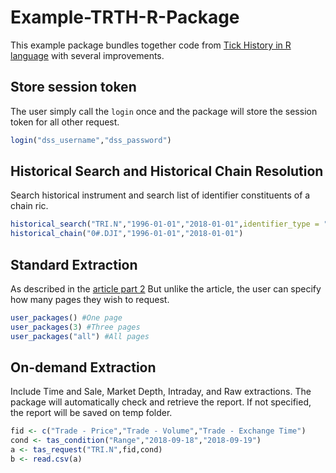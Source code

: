 # Example-TRTH-R-Package
This example package bundles together code from [Tick History in R language](https://developers.thomsonreuters.com/article/using-tick-history-rest-api-r-language-part-1) with several improvements.

## Store session token
The user simply call the `login` once and the package will store the session token for all other request.
```r
login("dss_username","dss_password")
```

## Historical Search and Historical Chain Resolution
Search historical instrument and search list of identifier constituents of a chain ric.
```r
historical_search("TRI.N","1996-01-01","2018-01-01",identifier_type = "Ric",results_by = "Entity")
historical_chain("0#.DJI","1996-01-01","2018-01-01")
```

## Standard Extraction
As described in the [article part 2](https://developers.thomsonreuters.com/article/tick-history-r-language-part-2)
But unlike the article, the user can specify how many pages they wish to request.
```r
user_packages() #One page
user_packages(3) #Three pages
user_packages("all") #All pages
```

## On-demand Extraction
Include Time and Sale, Market Depth, Intraday, and Raw extractions.
The package will automatically check and retrieve the report.
If not specified, the report will be saved on temp folder.
```r
fid <- c("Trade - Price","Trade - Volume","Trade - Exchange Time")
cond <- tas_condition("Range","2018-09-18","2018-09-19")
a <- tas_request("TRI.N",fid,cond)
b <- read.csv(a)
```

